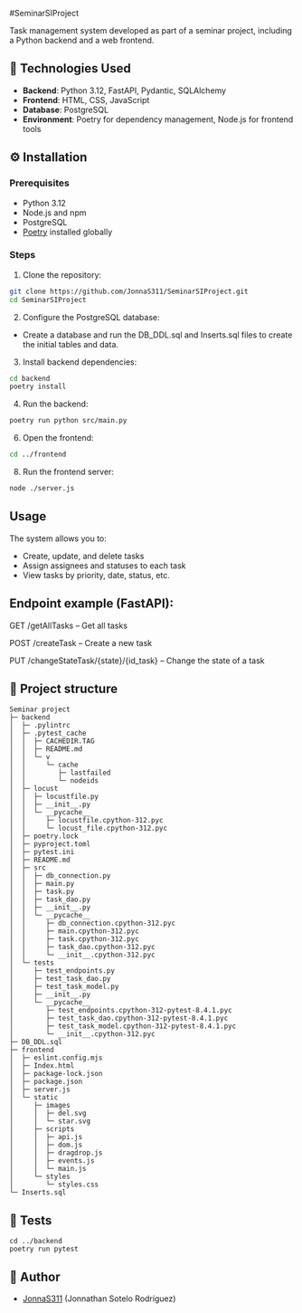 #SeminarSIProject

Task management system developed as part of a seminar project, including a Python backend and a web frontend.

## 🚀 Technologies Used

- **Backend**: Python 3.12, FastAPI, Pydantic, SQLAlchemy
- **Frontend**: HTML, CSS, JavaScript
- **Database**: PostgreSQL
- **Environment**: Poetry for dependency management, Node.js for frontend tools

## ⚙️ Installation

### Prerequisites

- Python 3.12
- Node.js and npm
- PostgreSQL
- [Poetry](https://python-poetry.org/docs/#installation) installed globally

### Steps

1. Clone the repository:

```bash
git clone https://github.com/JonnaS311/SeminarSIProject.git
cd SeminarSIProject
```

2. Configure the PostgreSQL database:

- Create a database and run the DB_DDL.sql and Inserts.sql files to create the initial tables and data.

3. Install backend dependencies:

```bash
cd backend
poetry install
```
4. Run the backend:

```bash
poetry run python src/main.py
```

6. Open the frontend:
```bash
cd ../frontend
```

8. Run the frontend server:
```bash
node ./server.js
```
## Usage
The system allows you to:
- Create, update, and delete tasks
- Assign assignees and statuses to each task
- View tasks by priority, date, status, etc.

## Endpoint example (FastAPI):
GET /getAllTasks – Get all tasks

POST /createTask – Create a new task

PUT /changeStateTask/{state}/{id_task} – Change the state of a task

## 📁 Project structure

```nginx
Seminar project
├─ backend
│  ├─ .pylintrc
│  ├─ .pytest_cache
│  │  ├─ CACHEDIR.TAG
│  │  ├─ README.md
│  │  └─ v
│  │     └─ cache
│  │        ├─ lastfailed
│  │        └─ nodeids
│  ├─ locust
│  │  ├─ locustfile.py
│  │  ├─ __init__.py
│  │  └─ __pycache__
│  │     ├─ locustfile.cpython-312.pyc
│  │     └─ locust_file.cpython-312.pyc
│  ├─ poetry.lock
│  ├─ pyproject.toml
│  ├─ pytest.ini
│  ├─ README.md
│  ├─ src
│  │  ├─ db_connection.py
│  │  ├─ main.py
│  │  ├─ task.py
│  │  ├─ task_dao.py
│  │  ├─ __init__.py
│  │  └─ __pycache__
│  │     ├─ db_connection.cpython-312.pyc
│  │     ├─ main.cpython-312.pyc
│  │     ├─ task.cpython-312.pyc
│  │     ├─ task_dao.cpython-312.pyc
│  │     └─ __init__.cpython-312.pyc
│  └─ tests
│     ├─ test_endpoints.py
│     ├─ test_task_dao.py
│     ├─ test_task_model.py
│     ├─ __init__.py
│     └─ __pycache__
│        ├─ test_endpoints.cpython-312-pytest-8.4.1.pyc
│        ├─ test_task_dao.cpython-312-pytest-8.4.1.pyc
│        ├─ test_task_model.cpython-312-pytest-8.4.1.pyc
│        └─ __init__.cpython-312.pyc
├─ DB_DDL.sql
├─ frontend
│  ├─ eslint.config.mjs
│  ├─ Index.html
│  ├─ package-lock.json
│  ├─ package.json
│  ├─ server.js
│  └─ static
│     ├─ images
│     │  ├─ del.svg
│     │  └─ star.svg
│     ├─ scripts
│     │  ├─ api.js
│     │  ├─ dom.js
│     │  ├─ dragdrop.js
│     │  ├─ events.js
│     │  └─ main.js
│     └─ styles
│        └─ styles.css
└─ Inserts.sql
```

## 🧪 Tests

```nginx
cd ../backend
poetry run pytest
```

## 👨 Author
- [JonnaS311](https://github.com/JonnaS311) (Jonnathan Sotelo Rodríguez)
